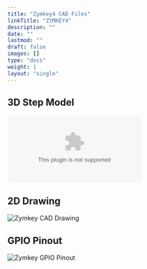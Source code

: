 ```yaml
---
title: "Zymkey4 CAD Files"
linkTitle: "ZYMKEY4"
description: ""
date: ""
lastmod: ""
draft: false
images: []
type: "docs"
weight: 1
layout: "single"
---
```


## 3D Step Model

![Zymkey 3D model](../Z04401-004-F1.step.zip)

## 2D Drawing

![Zymkey CAD Drawing](../ZK4-drawing.png)


## GPIO Pinout

![Zymkey GPIO Pinout](../ZK4-pinout.png)